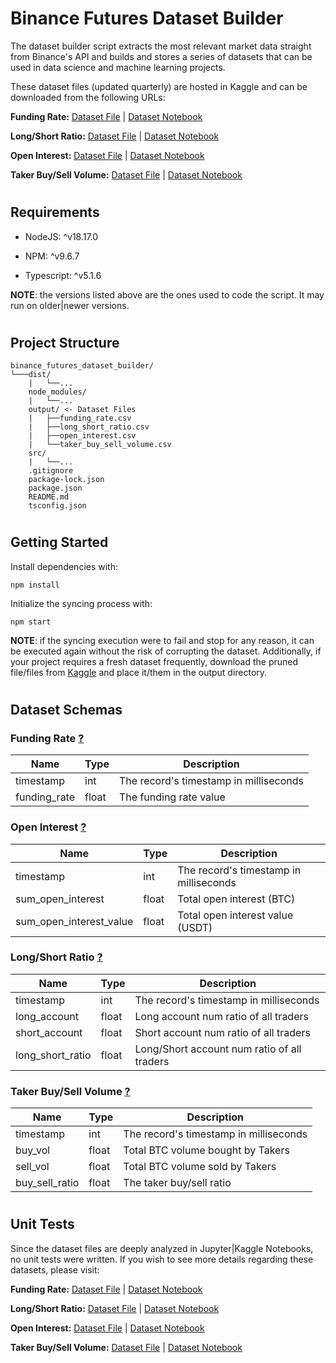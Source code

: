 # Binance Futures Dataset Builder

The dataset builder script extracts the most relevant market data straight from Binance's API and builds and stores a series of datasets that can be used in data science and machine learning projects.

These dataset files (updated quarterly) are hosted in Kaggle and can be downloaded from the following URLs:

**Funding Rate:** [Dataset File](https://www.kaggle.com/datasets/jesusgraterol/bitcoin-funding-rate-binance-futures) | [Dataset Notebook](https://www.kaggle.com/code/jesusgraterol/bitcoin-funding-rate-binance-futures-ds)

**Long/Short Ratio:** [Dataset File](https://www.kaggle.com/datasets/jesusgraterol/bitcoin-longshort-ratio-binance-futures) | [Dataset Notebook](https://www.kaggle.com/code/jesusgraterol/bitcoin-long-short-ratio-binance-futures-ds)

**Open Interest:** [Dataset File](https://www.kaggle.com/datasets/jesusgraterol/bitcoin-open-interest-binance-futures) | [Dataset Notebook](https://www.kaggle.com/code/jesusgraterol/bitcoin-open-interest-binance-futures-ds)

**Taker Buy/Sell Volume:** [Dataset File](https://www.kaggle.com/datasets/jesusgraterol/bitcoin-taker-buysell-volume-binance-futures) | [Dataset Notebook](https://www.kaggle.com/code/jesusgraterol/bitcoin-taker-buy-sell-volume-binance-futures-ds)


#
## Requirements

- NodeJS: ^v18.17.0

- NPM: ^v9.6.7

- Typescript: ^v5.1.6

**NOTE**: the versions listed above are the ones used to code the script. It may run on older|newer versions.



#
## Project Structure

```
binance_futures_dataset_builder/
└───dist/
    |   └──...
    node_modules/
    |   └──...
    output/ <- Dataset Files
    |   ├──funding_rate.csv
    |   ├──long_short_ratio.csv
    |   ├──open_interest.csv
    |   └──taker_buy_sell_volume.csv
    src/
    |   └──...
    .gitignore
    package-lock.json
    package.json
    README.md
    tsconfig.json
```





#
## Getting Started

Install dependencies with:

`npm install`

Initialize the syncing process with:

`npm start`

**NOTE**: if the syncing execution were to fail and stop for any reason, it can be executed again without the risk of corrupting the dataset. Additionally, if your project requires a fresh dataset frequently, download the pruned file/files from [Kaggle](https://www.kaggle.com/jesusgraterol/datasets) and place it/them in the output directory.




#
## Dataset Schemas

### Funding Rate [?](https://www.binance.com/en/blog/futures/what-is-futures-funding-rate-and-why-it-matters-421499824684903247)


| Name | Type | Description
| ---- | ---- | -----------
| timestamp | int | The record's timestamp in milliseconds
| funding_rate | float | The funding rate value


### Open Interest [?](https://www.binance.com/en/blog/futures/what-information-does-open-interest-convey-421499824684900398)


| Name | Type | Description
| ---- | ---- | -----------
| timestamp | int | The record's timestamp in milliseconds
| sum_open_interest | float | Total open interest (BTC)
| sum_open_interest_value | float | Total open interest value (USDT)



### Long/Short Ratio [?](https://www.binance.com/en/blog/futures/what-is-longshort-ratio-and-what-does-it-convey-in-cryptocurrency-futures-6728490800036398885)


| Name | Type | Description
| ---- | ---- | -----------
| timestamp | int | The record's timestamp in milliseconds
| long_account | float | Long account num ratio of all traders
| short_account | float | Short account num ratio of all traders
| long_short_ratio | float | Long/Short account num ratio of all traders




### Taker Buy/Sell Volume [?](https://www.binance.com/en/feed/post/164092)


| Name | Type | Description
| ---- | ---- | -----------
| timestamp | int | The record's timestamp in milliseconds
| buy_vol | float | Total BTC volume bought by Takers
| sell_vol | float | Total BTC volume sold by Takers
| buy_sell_ratio | float | The taker buy/sell ratio



#
## Unit Tests

Since the dataset files are deeply analyzed in Jupyter|Kaggle Notebooks, no unit tests were written. If you wish to see more details regarding these datasets, please visit:

**Funding Rate:** [Dataset File](https://www.kaggle.com/datasets/jesusgraterol/bitcoin-funding-rate-binance-futures) | [Dataset Notebook](https://www.kaggle.com/code/jesusgraterol/bitcoin-funding-rate-binance-futures-ds)

**Long/Short Ratio:** [Dataset File](https://www.kaggle.com/datasets/jesusgraterol/bitcoin-longshort-ratio-binance-futures) | [Dataset Notebook](https://www.kaggle.com/code/jesusgraterol/bitcoin-long-short-ratio-binance-futures-ds)

**Open Interest:** [Dataset File](https://www.kaggle.com/datasets/jesusgraterol/bitcoin-open-interest-binance-futures) | [Dataset Notebook](https://www.kaggle.com/code/jesusgraterol/bitcoin-open-interest-binance-futures-ds)

**Taker Buy/Sell Volume:** [Dataset File](https://www.kaggle.com/datasets/jesusgraterol/bitcoin-taker-buysell-volume-binance-futures) | [Dataset Notebook](https://www.kaggle.com/code/jesusgraterol/bitcoin-taker-buy-sell-volume-binance-futures-ds)